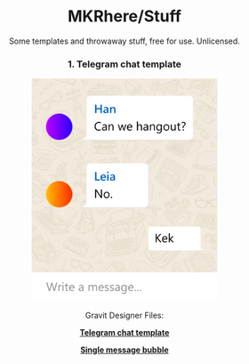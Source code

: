 <h1 align=center>MKRhere/Stuff</h1>

<p align=center>Some templates and throwaway stuff, free for use. Unlicensed.</p>


<h3 align=center> 1. Telegram chat template</h3>

<p  align=center>
<img alt="Telegram chat" src="img/Telegram-chat.jpeg" height=400px />
</p>

<p  align=center>Gravit Designer Files:</p>

<p  align=center>
<a href="https://github.com/MKRhere/stuff/blob/master/templates/Telegram%20chat.gvdesign"><strong>Telegram chat template</strong></a>
</p>
<p  align=center>
<a href="https://github.com/MKRhere/stuff/blob/master/templates/Telegram%20message%20bubble.gvdesign"><strong>Single message bubble</strong></a>
</p>
